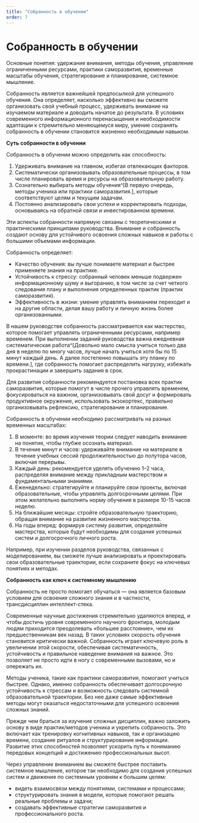 ```yaml
---
title: "Собранность в обучении"
order: 7
---
```


# Собранность в обучении

Основные понятия: удержание внимания, методы обучения, управление ограниченными ресурсами, практики саморазвития, временные масштабы обучения, стратегирование и планирование, системное мышление.

Собранность является важнейшей предпосылкой для успешного обучения. Она определяет, насколько эффективно вы сможете организовать свой учебный процесс, удерживать внимание на изучаемом материале и доводить начатое до результата. В условиях современного информационного перенасыщения и необходимости адаптации к стремительно меняющемуся миру, умение сохранять собранность в обучении становится жизненно необходимым навыком.

**Суть собранности в обучении**

Собранность в обучении можно определить как способность:

1. Удерживать внимание на главном, избегая отвлекающих факторов.
2. Систематически организовывать образовательные процессы, в том числе планировать время и ресурсы на образовательную работу.
3. Сознательно выбирать методы обучения^[В первую очередь, методы ученика или практики саморазвития.], которые соответствуют целям и текущим задачам.
4. Постоянно анализировать свои успехи и корректировать подходы, основываясь на обратной связи и инвестированном времени.

Эти аспекты собранности напрямую связаны с теоретическими и практическими принципами руководства. Внимание и собранность создают основу для устойчивого освоения сложных навыков и работы с большими объемами информации.

Собранность определяет:

* Качество обучения: вы лучше понимаете материал и быстрее применяете знания на практике.
* Устойчивость к стрессу: собранный человек меньше подвержен информационному шуму и выгоранию, в том числе за счет четкого следования плану и выполнения определенных практик (практик саморазвития).
* Эффективность в жизни: умение управлять вниманием переходит и на другие области, делая вашу работу и личную жизнь более организованными.

В нашем руководстве собранность рассматривается как мастерство, которое помогает управлять ограниченными ресурсами, например временем. При выполнении заданий руководства важна ежедневная систематическая работа^[Довольно мало смысла учиться только два дня в неделю по многу часов, лучше начать учиться хотя бы по 15 минут каждый день. А далее постепенно повышать эту планку по времени.], где собранность помогает распределить нагрузку, избежать прокрастинации и завершить задания в срок.

Для развития собранности рекомендуется постановка всех практик саморазвития, которые помогут в числе прочего управлять временем, фокусироваться на важном, организовывать свой досуг и формировать продуктивное окружение, использовать экзокортекс, правильно организовывать рефлексию, стратегирование и планирование.

Собранность в обучении необходимо рассматривать на разных временных масштабах:

1. В моменте: во время изучения теории следует наводить внимание на понятия, чтобы глубже осознать материал.
2. В течение минут и часов: удерживайте внимание на материале в течение учебных сессий продолжительностью до полутора часов, включая перерывы.
3. Каждый день: рекомендуется уделять обучению 1–2 часа, распределяя внимание между прикладным мастерством и фундаментальными знаниями.
4. Еженедельно: стратегируйте и планируйте свои проекты, включая образовательные, чтобы управлять долгосрочными целями. При этом желательно выполнять норму обучения в размере 10-15 часов неделю.
5. На ближайшие месяцы: стройте образовательную траекторию, обращая внимание на развитие жизненного мастерства.
6. На годы вперед: формируя систему развития, определяйте мастерства, которые будут необходимы для создания успешных систем и долгосрочного личного роста.

Например, при изучении разделов руководства, связанных с моделированием, вы сможете лучше анализировать и проектировать свои образовательные траектории, если сохраните фокус на ключевых понятиях и методах.

**Собранность как ключ к системному мышлению**

Собранность не просто помогает обучаться — она является базовым условием для освоения сложного знания и в частности, трансдисциплин интеллект-стека.

Современные научные достижения стремительно удаляются вперед, и чтобы достичь уровня современного научного фронтира, молодым людям приходится преодолевать «большее расстояние», чем их предшественникам век назад. В таких условиях скорость обучения становится критически важной. Собранность играет ключевую роль в увеличении этой скорости, обеспечивая систематичность, устойчивость и правильное наведение внимания на важное. Это позволяет не просто идти в ногу с современными вызовами, но и опережать их.

Методы ученика, такие как практики саморазвития, помогают учиться быстрее. Однако, именно собранность обеспечивает долгосрочную устойчивость к стрессам и возможность следовать системной образовательной траектории. Без нее даже самые эффективные методы могут оказаться недостаточными для успешного освоения сложных знаний.

Прежде чем браться за изучение сложных дисциплин, важно заложить основу в виде практик/методов ученика и укрепить собранность. Это включает как тренировку когнитивных навыков, так и организацию времени, создание ритуалов и структурирование информации. Развитие этих способностей позволяет ускорить путь к пониманию передовых концепций и достижению профессиональных высот.

Через управление вниманием вы сможете быстрее поставить системное мышление, которое так необходимо для создания успешных систем и движение по системным уровням к большим целям:

* видеть взаимосвязи между понятиями, системами и процессами;
* структурировать знания в модели, которые помогают решать реальные проблемы и задачи;
* создавать эффективные стратегии саморазвития и профессионального роста.